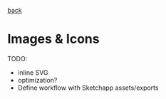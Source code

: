 [back](../README.md)

# Images & Icons

TODO:

* inline SVG
* optimization?
* Define workflow with Sketchapp assets/exports
